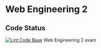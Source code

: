 # Web Engineering 2
## Code Status
[![Lint Code Base](https://github.com/DHBW-FN/web-eng-2/actions/workflows/linter.yml/badge.svg?branch=main)](https://github.com/DHBW-FN/web-eng-2/actions/workflows/linter.yml)
Web Engineering 2 exam
